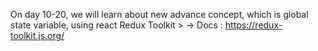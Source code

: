 On day 10-20, we will learn about new advance concept, which is global state variable, using react Redux Toolkit >
-> Docs : https://redux-toolkit.js.org/
